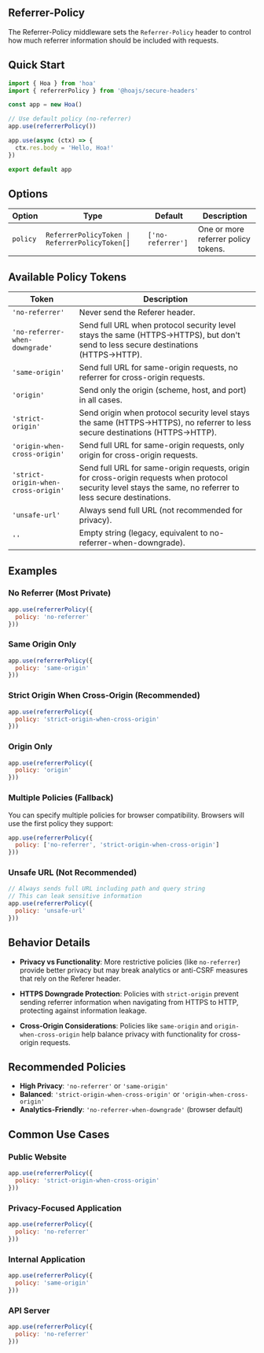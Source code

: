 ## Referrer-Policy

The Referrer-Policy middleware sets the `Referrer-Policy` header to control how much referrer information should be included with requests.

## Quick Start

```js
import { Hoa } from 'hoa'
import { referrerPolicy } from '@hoajs/secure-headers'

const app = new Hoa()

// Use default policy (no-referrer)
app.use(referrerPolicy())

app.use(async (ctx) => {
  ctx.res.body = 'Hello, Hoa!'
})

export default app
```

## Options

| Option | Type | Default | Description |
| --- | --- | --- | --- |
| `policy` | `ReferrerPolicyToken \| ReferrerPolicyToken[]` | `['no-referrer']` | One or more referrer policy tokens. |

## Available Policy Tokens

| Token | Description |
| --- | --- |
| `'no-referrer'` | Never send the Referer header. |
| `'no-referrer-when-downgrade'` | Send full URL when protocol security level stays the same (HTTPS→HTTPS), but don't send to less secure destinations (HTTPS→HTTP). |
| `'same-origin'` | Send full URL for same-origin requests, no referrer for cross-origin requests. |
| `'origin'` | Send only the origin (scheme, host, and port) in all cases. |
| `'strict-origin'` | Send origin when protocol security level stays the same (HTTPS→HTTPS), no referrer to less secure destinations (HTTPS→HTTP). |
| `'origin-when-cross-origin'` | Send full URL for same-origin requests, only origin for cross-origin requests. |
| `'strict-origin-when-cross-origin'` | Send full URL for same-origin requests, origin for cross-origin requests when protocol security level stays the same, no referrer to less secure destinations. |
| `'unsafe-url'` | Always send full URL (not recommended for privacy). |
| `''` | Empty string (legacy, equivalent to no-referrer-when-downgrade). |

## Examples

### No Referrer (Most Private)

```js
app.use(referrerPolicy({
  policy: 'no-referrer'
}))
```

### Same Origin Only

```js
app.use(referrerPolicy({
  policy: 'same-origin'
}))
```

### Strict Origin When Cross-Origin (Recommended)

```js
app.use(referrerPolicy({
  policy: 'strict-origin-when-cross-origin'
}))
```

### Origin Only

```js
app.use(referrerPolicy({
  policy: 'origin'
}))
```

### Multiple Policies (Fallback)

You can specify multiple policies for browser compatibility. Browsers will use the first policy they support:

```js
app.use(referrerPolicy({
  policy: ['no-referrer', 'strict-origin-when-cross-origin']
}))
```

### Unsafe URL (Not Recommended)

```js
// Always sends full URL including path and query string
// This can leak sensitive information
app.use(referrerPolicy({
  policy: 'unsafe-url'
}))
```

## Behavior Details

- **Privacy vs Functionality**: More restrictive policies (like `no-referrer`) provide better privacy but may break analytics or anti-CSRF measures that rely on the Referer header.

- **HTTPS Downgrade Protection**: Policies with `strict-origin` prevent sending referrer information when navigating from HTTPS to HTTP, protecting against information leakage.

- **Cross-Origin Considerations**: Policies like `same-origin` and `origin-when-cross-origin` help balance privacy with functionality for cross-origin requests.

## Recommended Policies

- **High Privacy**: `'no-referrer'` or `'same-origin'`
- **Balanced**: `'strict-origin-when-cross-origin'` or `'origin-when-cross-origin'`
- **Analytics-Friendly**: `'no-referrer-when-downgrade'` (browser default)

## Common Use Cases

### Public Website

```js
app.use(referrerPolicy({
  policy: 'strict-origin-when-cross-origin'
}))
```

### Privacy-Focused Application

```js
app.use(referrerPolicy({
  policy: 'no-referrer'
}))
```

### Internal Application

```js
app.use(referrerPolicy({
  policy: 'same-origin'
}))
```

### API Server

```js
app.use(referrerPolicy({
  policy: 'no-referrer'
}))
```
